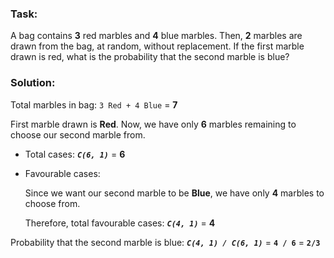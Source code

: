 ### Task:
A bag contains **3** red marbles and **4** blue marbles. Then, **2** marbles are drawn from the bag, at random, without replacement. If the first marble drawn is red, what is the probability that the second marble is blue?

### Solution:

Total marbles in bag: `3 Red + 4 Blue` = **7**

First marble drawn is **Red**. Now, we have only **6** marbles remaining to choose our second marble from.

- Total cases: **_`C(6, 1)`_** = **6**
- Favourable cases:
  
  Since we want our second marble to be **Blue**, we have only **4** marbles to choose from.
  
  Therefore, total favourable cases: **_`C(4, 1)`_** = **4**
  
Probability that the second marble is blue: **_`C(4, 1) / C(6, 1)`_** = **`4 / 6`** = **`2/3`**
